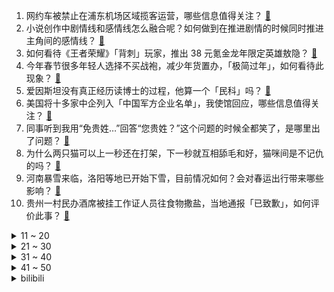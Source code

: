 1. 网约车被禁止在浦东机场区域揽客运营，哪些信息值得关注？ [:link:](https://www.zhihu.com/question/642156965)
2. 小说创作中剧情线和感情线怎么融合呢？如何做到在推进剧情的时候同时推进主角间的感情线？ [:link:](https://www.zhihu.com/question/642283215)
3. 如何看待《王者荣耀》「背刺」玩家，推出 38 元氪金龙年限定英雄敖隐？ [:link:](https://www.zhihu.com/question/642013279)
4. 今年春节很多年轻人选择不买战袍，减少年货置办，「极简过年」，如何看待此现象？ [:link:](https://www.zhihu.com/question/642433407)
5. 爱因斯坦没有真正经历读博士的过程，他算一个「民科」吗？ [:link:](https://www.zhihu.com/question/639889594)
6. 美国将十多家中企列入「中国军方企业名单」，我使馆回应，哪些信息值得关注？ [:link:](https://www.zhihu.com/question/642302339)
7. 同事听到我用“免贵姓…”回答“您贵姓？”这个问题的时候全都笑了，是哪里出了问题？ [:link:](https://www.zhihu.com/question/521484226)
8. 为什么两只猫可以上一秒还在打架，下一秒就互相舔毛和好，猫咪间是不记仇的吗？ [:link:](https://www.zhihu.com/question/639819208)
9. 河南暴雪来临，洛阳等地已开始下雪，目前情况如何？会对春运出行带来哪些影响？ [:link:](https://www.zhihu.com/question/642184584)
10. 贵州一村民办酒席被挂工作证人员往食物撒盐，当地通报「已致歉」，如何评价此事？ [:link:](https://www.zhihu.com/question/642297518)
<details>
<summary>11 ~ 20</summary>

11. 戴尔服务中国公司拟注销，哪些信息值得关注？ [:link:](https://www.zhihu.com/question/642154023)
12. 春运期间厦门部分始发列车增设「遛娃舱」，供带娃家庭使用，如何看待这一举措？以后是否可以推广？ [:link:](https://www.zhihu.com/question/642305320)
13. 财政部表示基本养老保险基金已累计结余近 6 万亿元，养老金按时足额发放有保证，哪些信息值得关注？ [:link:](https://www.zhihu.com/question/642307679)
14. 如何评价“祸不及家人的前提是惠不及家人”这个观点？ [:link:](https://www.zhihu.com/question/641648705)
15. 俄高官称「千岛群岛属俄，日本不满意可以切腹」，莫斯科计划积极开发千岛群岛，哪些信息值得关注？ [:link:](https://www.zhihu.com/question/642311622)
16. 突然不知道如何适应市场的网文老作者应该怎么办？ [:link:](https://www.zhihu.com/question/364820503)
17. 有哪些菜中带有「龙」字，并且很适合在年夜饭餐桌上出现？ [:link:](https://www.zhihu.com/question/639791633)
18. 麦迪的天赋算顶级么？ [:link:](https://www.zhihu.com/question/436251292)
19. 如何评价《一人之下》漫画 658（698）话？ [:link:](https://www.zhihu.com/question/642439141)
20. 你是否认同熬夜的一种原因是「白天拥有我们，而我们拥有晚上」？ [:link:](https://www.zhihu.com/question/641217528)
</details>
<details>
<summary>21 ~ 30</summary>

21. 女子捐赠 400 件羽绒服被快递方告知丢失，邮政回应「当成爱心物资发了，去向不明」，如何评价此事？ [:link:](https://www.zhihu.com/question/642301288)
22. 处于「极度不想上班」的状态，大家都是怎么调节的? [:link:](https://www.zhihu.com/question/641959417)
23. 高盛预计美国降息时点从三月推迟至五月，机构预测 2024 年人民币汇率迈向 7.2，这意味着什么？ [:link:](https://www.zhihu.com/question/642345444)
24. 中央气象台发布今年首个冰冻橙色预警，冻雨危害有多大？需要注意哪些事项？ [:link:](https://www.zhihu.com/question/642352227)
25. 如果用打游戏的心态来上班，会是什么样子的？ [:link:](https://www.zhihu.com/question/641217536)
26. 广东为什么会有回南天? [:link:](https://www.zhihu.com/question/642123930)
27. 有没有一道年菜，让你有种回到了小时候过年的感觉？ [:link:](https://www.zhihu.com/question/639792018)
28. Apple Vision Pro 首批评测内容解禁，有哪些新的细节值得关注？ [:link:](https://www.zhihu.com/question/642122812)
29. 如何评价电视剧《大江大河之岁月如歌》大结局？ [:link:](https://www.zhihu.com/question/642238397)
30. 猫猫每天在家就是吃吃睡睡，非常羡慕它的生活，如何才能劝说它替我去上班，我在家吃吃喝喝呢？ [:link:](https://www.zhihu.com/question/639819292)
</details>
<details>
<summary>31 ~ 40</summary>

31. 《崩坏 3》第二部正式上线，你有什么看法？ [:link:](https://www.zhihu.com/question/642289909)
32. 如何评价《崩坏：星穹铁道》千星纪游PV：「旧梦重温」？ [:link:](https://www.zhihu.com/question/642314136)
33. 英国考虑正式承认巴勒斯坦国，「以色列过去 30 年是失败的」，透露出哪些信息？将对国际局势有哪些影响？ [:link:](https://www.zhihu.com/question/642120065)
34. 地产巨头纷纷离开中国足球，中超联赛未来该如何发展？如何才能成为像五大联赛一样成功的商业联赛？ [:link:](https://www.zhihu.com/question/642174679)
35. 如何评价《原神》4.4系列世界任务「沉玉祝珑」？ [:link:](https://www.zhihu.com/question/642127127)
36. 全国多地因降雪大雾关闭千余个收费站，将给春运出行带来哪些影响？有哪些应对办法？ [:link:](https://www.zhihu.com/question/642291038)
37. 对你来说最有意义的一枚运动奖牌是什么？ [:link:](https://www.zhihu.com/question/641157101)
38. 如何看待「双非青椒」刘小春「众筹」电镜、创办「务实研究院」的新型科研模式？ [:link:](https://www.zhihu.com/question/642307184)
39. 能推荐三部看了三遍以上的电视剧或者电影吗？ [:link:](https://www.zhihu.com/question/637665030)
40. 中年人如何通过锻炼来改善体态？ [:link:](https://www.zhihu.com/question/638563275)
</details>
<details>
<summary>41 ~ 50</summary>

41. 《甄嬛传》里，太后费尽心思提拔家族，为什么她两个侄女都失败了？ [:link:](https://www.zhihu.com/question/520325262)
42. 运动中的哪个瞬间让你发现，「勇敢的人先享受自由」？ [:link:](https://www.zhihu.com/question/641824446)
43. 年关将近，是什么让你感觉“要过年了”？ [:link:](https://www.zhihu.com/question/638098089)
44. 你的家乡有哪些绝无仅有的奇葩年货、年俗？ [:link:](https://www.zhihu.com/question/639791988)
45. 今年过年，可以给孩子们囤哪些好吃又年味十足的儿童零食？ [:link:](https://www.zhihu.com/question/638737189)
46. 大家都是如何评价2024数学建模美赛的？ [:link:](https://www.zhihu.com/question/642165809)
47. 沙特伊朗等五国已正式成为金砖成员国，34 个国家提出书面申请，对金砖扩容做何展望？哪些信息值得关注？ [:link:](https://www.zhihu.com/question/642299758)
48. 春节做点什么可以和孩子一起找到小时候过年的感觉？ [:link:](https://www.zhihu.com/question/637948601)
49. 《一人之下》里，左若童真的是圣人吗？ [:link:](https://www.zhihu.com/question/638508603)
50. 为什么下班回家，猫咪会先伸个懒腰再来接我？ [:link:](https://www.zhihu.com/question/639640493)
</details><details>
<summary>bilibili</summary>

</details>